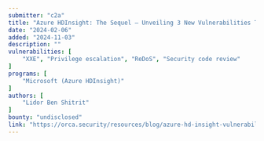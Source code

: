 ```yaml
---
submitter: "c2a"
title: "Azure HDInsight: The Sequel – Unveiling 3 New Vulnerabilities That Could Have Led to Privilege Escalations and Denial of Service"
date: "2024-02-06"
added: "2024-11-03"
description: ""
vulnerabilities: [
    "XXE", "Privilege escalation", "ReDoS", "Security code review"
]
programs: [
    "Microsoft (Azure HDInsight)"
]
authors: [
    "Lidor Ben Shitrit"
]
bounty: "undisclosed"
link: "https://orca.security/resources/blog/azure-hd-insight-vulnerabilities-privilege-escalation/"
---
```




